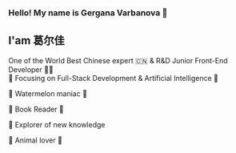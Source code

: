 ### Hello! My name is Gergana Varbanova 👩
## I'am 葛尔佳 
One of the World Best Chinese expert 🇨🇳 & R&D Junior Front-End Developer 👩‍💻 <br>
🎯 Focusing on Full-Stack Development & Artificial Intelligence 🦾

:watermelon:  Watermelon maniac 🍉 <br>

📘 Book Reader 📘 <br>

:book: Explorer of new knowledge <br>

:dog: Animal lover :panda_face:






